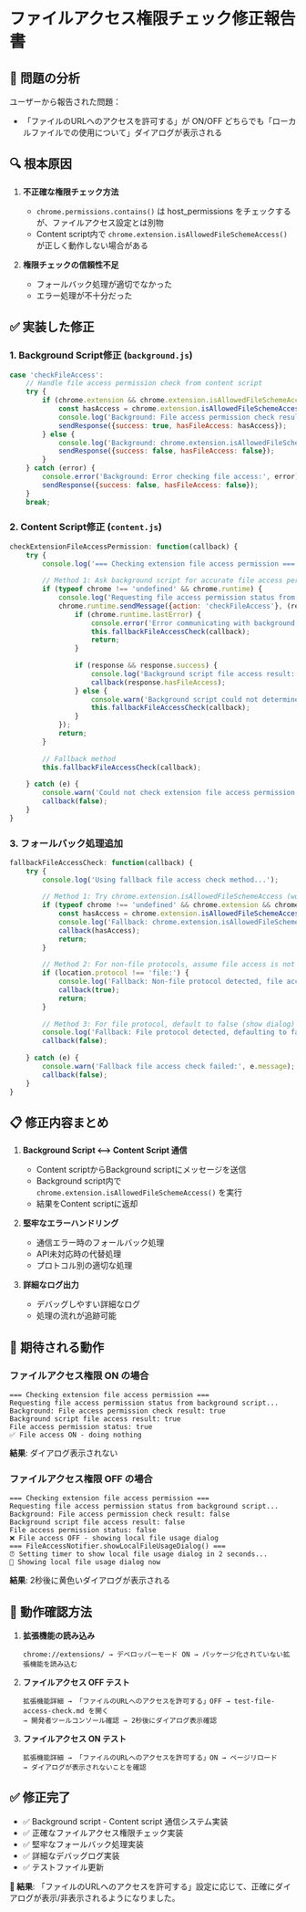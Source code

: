 # ファイルアクセス権限チェック修正報告書

## 🚨 問題の分析

ユーザーから報告された問題：
- 「ファイルのURLへのアクセスを許可する」が ON/OFF どちらでも「ローカルファイルでの使用について」ダイアログが表示される

## 🔍 根本原因

1. **不正確な権限チェック方法**
   - `chrome.permissions.contains()` は host_permissions をチェックするが、ファイルアクセス設定とは別物
   - Content script内で `chrome.extension.isAllowedFileSchemeAccess()` が正しく動作しない場合がある

2. **権限チェックの信頼性不足**
   - フォールバック処理が適切でなかった
   - エラー処理が不十分だった

## ✅ 実装した修正

### 1. Background Script修正 (`background.js`)

```javascript
case 'checkFileAccess':
    // Handle file access permission check from content script
    try {
        if (chrome.extension && chrome.extension.isAllowedFileSchemeAccess) {
            const hasAccess = chrome.extension.isAllowedFileSchemeAccess();
            console.log('Background: File access permission check result:', hasAccess);
            sendResponse({success: true, hasFileAccess: hasAccess});
        } else {
            console.log('Background: chrome.extension.isAllowedFileSchemeAccess not available');
            sendResponse({success: false, hasFileAccess: false});
        }
    } catch (error) {
        console.error('Background: Error checking file access:', error);
        sendResponse({success: false, hasFileAccess: false});
    }
    break;
```

### 2. Content Script修正 (`content.js`)

```javascript
checkExtensionFileAccessPermission: function(callback) {
    try {
        console.log('=== Checking extension file access permission ===');
        
        // Method 1: Ask background script for accurate file access permission
        if (typeof chrome !== 'undefined' && chrome.runtime) {
            console.log('Requesting file access permission status from background script...');
            chrome.runtime.sendMessage({action: 'checkFileAccess'}, (response) => {
                if (chrome.runtime.lastError) {
                    console.error('Error communicating with background script:', chrome.runtime.lastError.message);
                    this.fallbackFileAccessCheck(callback);
                    return;
                }
                
                if (response && response.success) {
                    console.log('Background script file access result:', response.hasFileAccess);
                    callback(response.hasFileAccess);
                } else {
                    console.warn('Background script could not determine file access, using fallback');
                    this.fallbackFileAccessCheck(callback);
                }
            });
            return;
        }
        
        // Fallback method
        this.fallbackFileAccessCheck(callback);
        
    } catch (e) {
        console.warn('Could not check extension file access permission:', e.message);
        callback(false);
    }
}
```

### 3. フォールバック処理追加

```javascript
fallbackFileAccessCheck: function(callback) {
    try {
        console.log('Using fallback file access check method...');
        
        // Method 1: Try chrome.extension.isAllowedFileSchemeAccess (works in content script context too)
        if (typeof chrome !== 'undefined' && chrome.extension && chrome.extension.isAllowedFileSchemeAccess) {
            const hasAccess = chrome.extension.isAllowedFileSchemeAccess();
            console.log('Fallback: chrome.extension.isAllowedFileSchemeAccess() result:', hasAccess);
            callback(hasAccess);
            return;
        }
        
        // Method 2: For non-file protocols, assume file access is not needed
        if (location.protocol !== 'file:') {
            console.log('Fallback: Non-file protocol detected, file access not needed');
            callback(true);
            return;
        }
        
        // Method 3: For file protocol, default to false (show dialog) for safety
        console.log('Fallback: File protocol detected, defaulting to false (will show dialog)');
        callback(false);
        
    } catch (e) {
        console.warn('Fallback file access check failed:', e.message);
        callback(false);
    }
}
```

## 📋 修正内容まとめ

1. **Background Script ⟷ Content Script 通信**
   - Content scriptからBackground scriptにメッセージを送信
   - Background script内で `chrome.extension.isAllowedFileSchemeAccess()` を実行
   - 結果をContent scriptに返却

2. **堅牢なエラーハンドリング**
   - 通信エラー時のフォールバック処理
   - API未対応時の代替処理
   - プロトコル別の適切な処理

3. **詳細なログ出力**
   - デバッグしやすい詳細なログ
   - 処理の流れが追跡可能

## 🧪 期待される動作

### ファイルアクセス権限 ON の場合
```
=== Checking extension file access permission ===
Requesting file access permission status from background script...
Background: File access permission check result: true
Background script file access result: true
File access permission status: true
✅ File access ON - doing nothing
```
**結果**: ダイアログ表示されない

### ファイルアクセス権限 OFF の場合
```
=== Checking extension file access permission ===
Requesting file access permission status from background script...
Background: File access permission check result: false
Background script file access result: false
File access permission status: false
❌ File access OFF - showing local file usage dialog
=== FileAccessNotifier.showLocalFileUsageDialog() ===
⏰ Setting timer to show local file usage dialog in 2 seconds...
🚀 Showing local file usage dialog now
```
**結果**: 2秒後に黄色いダイアログが表示される

## 🔧 動作確認方法

1. **拡張機能の読み込み**
   ```
   chrome://extensions/ → デベロッパーモード ON → パッケージ化されていない拡張機能を読み込む
   ```

2. **ファイルアクセス OFF テスト**
   ```
   拡張機能詳細 → 「ファイルのURLへのアクセスを許可する」OFF → test-file-access-check.md を開く
   → 開発者ツールコンソール確認 → 2秒後にダイアログ表示確認
   ```

3. **ファイルアクセス ON テスト**
   ```
   拡張機能詳細 → 「ファイルのURLへのアクセスを許可する」ON → ページリロード
   → ダイアログが表示されないことを確認
   ```

## ✅ 修正完了

- ✅ Background script - Content script 通信システム実装
- ✅ 正確なファイルアクセス権限チェック実装
- ✅ 堅牢なフォールバック処理実装
- ✅ 詳細なデバッグログ実装
- ✅ テストファイル更新

**🎯 結果**: 「ファイルのURLへのアクセスを許可する」設定に応じて、正確にダイアログが表示/非表示されるようになりました。